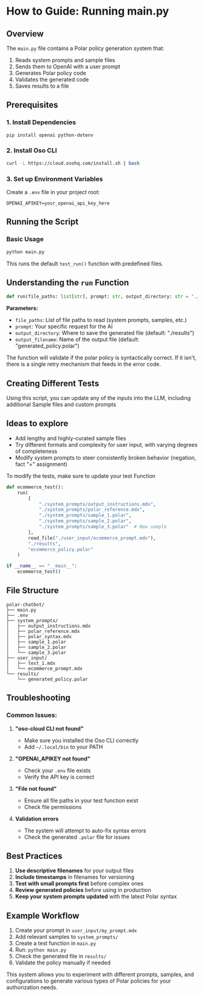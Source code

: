 # How to Guide: Running main.py

## Overview

The `main.py` file contains a Polar policy generation system that:
1. Reads system prompts and sample files
2. Sends them to OpenAI with a user prompt
3. Generates Polar policy code
4. Validates the generated code
5. Saves results to a file

## Prerequisites

### 1. Install Dependencies
```bash
pip install openai python-dotenv
```

### 2. Install Oso CLI
```bash
curl -L https://cloud.osohq.com/install.sh | bash
```

### 3. Set up Environment Variables
Create a `.env` file in your project root:
```env
OPENAI_APIKEY=your_openai_api_key_here
```

## Running the Script

### Basic Usage
```bash
python main.py
```

This runs the default `test_run()` function with predefined files.

## Understanding the `run` Function

```python
def run(file_paths: list[str], prompt: str, output_directory: str = "./results", output_filename: str = "generated_policy.polar")
```

**Parameters:**
- `file_paths`: List of file paths to read (system prompts, samples, etc.)
- `prompt`: Your specific request for the AI
- `output_directory`: Where to save the generated file (default: "./results")
- `output_filename`: Name of the output file (default: "generated_policy.polar")

The function will validate if the polar policy is syntactically correct. If it isn't, there is a single retry mechanism that feeds in the error code.

## Creating Different Tests
Using this script, you can update any of the inputs into the LLM, including additional Sample files and custom prompts

## Ideas to explore
* Add lengthy and highly-curated sample files
* Try different formats and complexity for user input, with varying degrees of completeness
* Modify system prompts to steer consistently broken behavior (negation, fact "=" assignment)

To modify the tests, make sure to update your test Function
```python
def ecommerce_test():
    run(
        [
            "./system_prompts/output_instructions.mdx",
            "./system_prompts/polar_reference.mdx",
            "./system_prompts/sample_1.polar",
            "./system_prompts/sample_2.polar",
            "./system_prompts/sample_3.polar"  # New sample
        ],
        read_file("./user_input/ecommerce_prompt.mdx"),
        "./results",
        "ecommerce_policy.polar"
    )

if __name__ == "__main__":
    ecommerce_test()
```

## File Structure

```
polar-chatbot/
├── main.py
├── .env
├── system_prompts/
│   ├── output_instructions.mdx
│   ├── polar_reference.mdx
│   ├── polar_syntax.mdx
│   ├── sample_1.polar
│   ├── sample_2.polar
│   └── sample_3.polar
├── user_input/
│   ├── test_1.mdx
│   └── ecommerce_prompt.mdx
└── results/
    └── generated_policy.polar
```

## Troubleshooting

### Common Issues:

1. **"oso-cloud CLI not found"**
   - Make sure you installed the Oso CLI correctly
   - Add `~/.local/bin` to your PATH

2. **"OPENAI_APIKEY not found"**
   - Check your `.env` file exists
   - Verify the API key is correct

3. **"File not found"**
   - Ensure all file paths in your test function exist
   - Check file permissions

4. **Validation errors**
   - The system will attempt to auto-fix syntax errors
   - Check the generated `.polar` file for issues

## Best Practices

1. **Use descriptive filenames** for your output files
2. **Include timestamps** in filenames for versioning
3. **Test with small prompts first** before complex ones
4. **Review generated policies** before using in production
5. **Keep your system prompts updated** with the latest Polar syntax

## Example Workflow

1. Create your prompt in `user_input/my_prompt.mdx`
2. Add relevant samples to `system_prompts/`
3. Create a test function in `main.py`
4. Run: `python main.py`
5. Check the generated file in `results/`
6. Validate the policy manually if needed

This system allows you to experiment with different prompts, samples, and configurations to generate various types of Polar policies for your authorization needs.